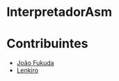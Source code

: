 # InterpretadorAsm

# Contribuintes
* [João Fukuda](https://www.git.com/JoaoFukuda)
* [Lenkiro](https://www.git.com/Lenkiro)
